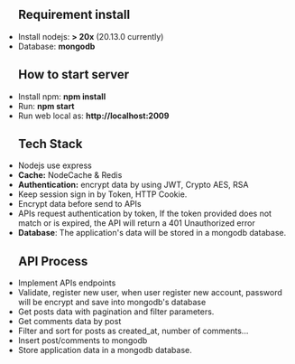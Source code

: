 <ul><h2>Requirement install</h2>
<li>Install nodejs: <strong>> 20x</strong> (20.13.0 currently)</li>
<li>Database: <strong>mongodb</strong></li>
</ul>

<ul><h2>How to start server</h2>
<li>Install npm: <strong>npm install</strong></li>
<li>Run: <strong>npm start</strong></li>
<li>Run web local as: <strong>http://localhost:2009</strong></li>
</ul>

<ul><h2>Tech Stack</h2>
  <li>Nodejs use express</li>
  <li><strong>Cache:</strong> NodeCache & Redis</li>
  <li><strong>Authentication:</strong> encrypt data by using JWT, Crypto AES, RSA</li>
  <li>Keep session sign in by Token, HTTP Cookie.</li>
  <li>Encrypt data before send to APIs</li>
  <li>APIs request authentication by token, If the token provided does not match or is expired, the API will return a 401 Unauthorized error
  <li><strong>Database</strong>: The application's data will be stored in a mongodb database.</li>
</ul>

<ul><h2>API Process</h2>
<li>Implement APIs endpoints</li>
<li>Validate, register new user, when user register new account, password will be encrypt and save into mongodb's database</li>
<li>Get posts data with pagination and filter parameters.</li>
<li>Get comments data by post
<li>Filter and sort for posts as created_at, number of comments... </li>
<li>Insert post/comments to mongodb</li>
<li>Store application data in a mongodb database.</strong></li>
</ul>
